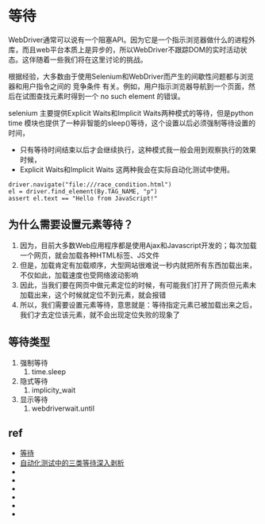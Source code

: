 # 等待

WebDriver通常可以说有一个阻塞API。因为它是一个指示浏览器做什么的进程外库，而且web平台本质上是异步的，所以WebDriver不跟踪DOM的实时活动状态。这伴随着一些我们将在这里讨论的挑战。

根据经验，大多数由于使用Selenium和WebDriver而产生的间歇性问题都与浏览器和用户指令之间的 竞争条件 有关。例如，用户指示浏览器导航到一个页面，然后在试图查找元素时得到一个 no such element 的错误。


selenium 主要提供Explicit Waits和Implicit Waits两种模式的等待，但是python time 模块也提供了一种非智能的sleep()等待，这个设置以后必须强制等待设置的时间，
* 只有等待时间结束以后才会继续执行，这种模式我一般会用到观察执行的效果时候，
* Explicit Waits和Implicit Waits 这两种我会在实际自动化测试中使用。



```
driver.navigate("file:///race_condition.html")
el = driver.find_element(By.TAG_NAME, "p")
assert el.text == "Hello from JavaScript!"
```

## 为什么需要设置元素等待？

1. 因为，目前大多数Web应用程序都是使用Ajax和Javascript开发的；每次加载一个网页，就会加载各种HTML标签、JS文件 
2. 但是，加载肯定有加载顺序，大型网站很难说一秒内就把所有东西加载出来，不仅如此，加载速度也受网络波动影响
3. 因此，当我们要在网页中做元素定位的时候，有可能我们打开了网页但元素未加载出来，这个时候就定位不到元素，就会报错 
4. 所以，我们需要设置元素等待，意思就是：等待指定元素已被加载出来之后，我们才去定位该元素，就不会出现定位失败的现象了


## 等待类型
1. 强制等待
   1. time.sleep
2. 隐式等待
   1. implicity_wait
3. 显示等待
   1. webdriverwait.until



## ref
* [等待](https://www.selenium.dev/documentation/zh-cn/webdriver/waits/)
* [自动化测试中的三类等待深入剥析](https://blog.csdn.net/pengjiangchun/article/details/105509318)
* []()
* []()
* []()
* []()
* []()
* []()
